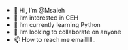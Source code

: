 - 👋 Hi, I’m @Msaleh
- 👀 I’m interested in CEH
- 🌱 I’m currently learning Python
- 💞️ I’m looking to collaborate on anyone 
- 📫 How to reach me emailllll..

<!---
Imrnobody/Imrnobody is a ✨ special ✨ repository because its `README.md` (this file) appears on your GitHub profile.
You can click the Preview link to take a look at your changes.
--->
